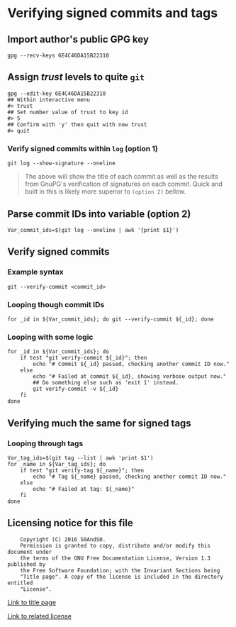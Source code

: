 # Verifying signed commits and tags

## Import author's public GPG key

```
gpg --recv-keys 6E4C46DA15B22310
```

## Assign *trust* levels to quite `git`

```
gpg --edit-key 6E4C46DA15B22310
## Within interactive menu
#> trust
## Set number value of trust to key id
#> 5
## Confirm with 'y' then quit with new trust
#> quit
```

### Verify signed commits within `log` (option 1)

```
git log --show-signature --oneline
```
 > The above will show the title of each commit as well as the results from
 GnuPG's verification of signatures on each commit. Quick and built in this
 is likely more superior to `(option 2)` bellow.

## Parse commit IDs into variable (option 2)

```
Var_commit_ids=$(git log --oneline | awk '{print $1}')
```

## Verify signed commits

### Example syntax

```
git --verify-commit <commit_id>
```

### Looping though commit IDs

```
for _id in ${Var_commit_ids}; do git --verify-commit ${_id}; done
```

### Looping with some logic

```
for _id in ${Var_commit_ids}; do
	if test "git verify-commit ${_id}"; then
		echo "# Commit ${_id} passed, checking another commit ID now."
	else
		echo "# Failed at commit ${_id}, showing verbose output now."
		## Do something else such as 'exit 1' instead.
		git verify-commit -v ${_id}
	fi
done
```

## Verifying much the same for signed tags

### Looping through tags

```
Var_tag_ids=$(git tag --list | awk 'print $1')
for _name in ${Var_tag_ids}; do
	if test "git verify-tag ${_name}"; then
		echo "# Tag ${_name} passed, checking another commit ID now."
	else
		echo "# Failed at tag: ${_name}"
	fi
done
```

## Licensing notice for this file

```
    Copyright (C) 2016 S0AndS0.
    Permission is granted to copy, distribute and/or modify this document under
    the terms of the GNU Free Documentation License, Version 1.3 published by
    the Free Software Foundation; with the Invariant Sections being
    "Title page". A copy of the license is included in the directory entitled
    "License".
```

[Link to title page](Contributing_Financially.md)

[Link to related license](../Licenses/GNU_FDLv1.3_Documentation.md)

